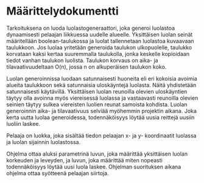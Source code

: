 # Määrittelydokumentti

Tarkoituksena on luoda luolastogeneraattori, joka generoi luolastoa dynaamisesti pelaajan liikkuessa uudelle alueelle. Yksittäisen luolan seinät määritellään boolean-taulukossa ja luolat tallennetaan luolastoa kuvaavaan taulukkoon. Jos luolaa yritetään generoida taulukon ulkopuolelle, taulukko korvataan kaksi kertaa suuremmalla taulukolla, jonka keskelle kopioidaan tiedot vanhan taulukon luolista. Taulukon korvaus on aika- ja tilavaativuudeltaan O(n), jossa n on alkuperäisen taulukon koko.

Luolan generoinnissa luodaan satunnaisesti huoneita eli eri kokoisia avoimia alueita taulukkoon sekä satunnaisia uloskäyntejä luolasta. Näitä yhdistetään satunnaisesti käytävillä. Yksittäisen luolan reunoilla olevien uloskäyntien täytyy olla avoinna myös viereisessä luolassa ja vastaavasti reunoilla olevien seinien täytyy sulkea viereisten luolien reunat samoista kohdista. Luolan generoinnin aika- ja tilavaativuus selviää myöhemmin projektin aikana. Joka kerta uutta luolaa generoidessa, todennäköisyys löytää uusia reittejä uusiin luoliin laskee.

Pelaaja on luokka, joka sisältää tiedon pelaajan x- ja y- koordinaatit luolassa ja luolan sijainnin luolastossa.

Ohjelma ottaa aluksi parametrinä luvun, joka määrittää yksittäisen luolan korkeuden ja leveyden, ja luvun, joka määrittää miten nopeasti todennäköisyys löytää uusi luola laskee. Ohjelman suorituksen aikana ohjelma ottaa syötteenä pelaajan siirtoja.
